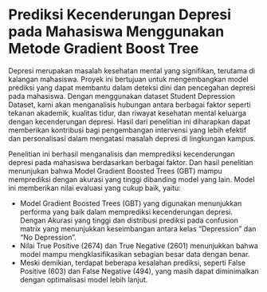 # Prediksi Kecenderungan Depresi pada Mahasiswa Menggunakan Metode Gradient Boost Tree
Depresi merupakan masalah kesehatan mental yang signifikan, terutama di kalangan mahasiswa. Proyek ini bertujuan untuk mengembangkan model prediksi yang dapat membantu dalam deteksi dini dan pencegahan depresi pada mahasiswa. Dengan menggunakan dataset Student Depression Dataset, kami akan menganalisis hubungan antara berbagai faktor seperti tekanan akademik, kualitas tidur, dan riwayat kesehatan mental keluarga dengan kecenderungan depresi. Hasil dari penelitian ini diharapkan dapat memberikan kontribusi bagi pengembangan intervensi yang lebih efektif dan personalisasi dalam mengatasi masalah depresi di lingkungan kampus.

Penelitian ini berhasil menganalisis dan memprediksi kecenderungan depresi pada mahasiswa berdasarkan berbagai faktor. Dan hasil penelitian menunjukan bahwa Model Gradient Boosted Trees (GBT) mampu memprediksi dengan akurasi yang tinggi dibanding model yang lain. Model ini memberikan nilai evaluasi yang cukup baik, yaitu:

- Model Gradient Boosted Trees (GBT) yang digunakan menunjukkan performa yang baik dalam memprediksi kecenderungan depresi. Dengan Akurasi yang tinggi dan distribusi prediksi pada confusion matrix yang menunjukkan keseimbangan antara kelas “Depression” dan “No Depression”.
- Nilai True Positive (2674) dan True Negative (2601) menunjukkan bahwa model mampu mengklasifikasikan sebagian besar data dengan benar.
- Meski demikian, terdapat beberapa kesalahan prediksi, seperti False Positive (603) dan False Negative (494), yang masih dapat diminimalkan dengan optimalisasi model lebih lanjut.
